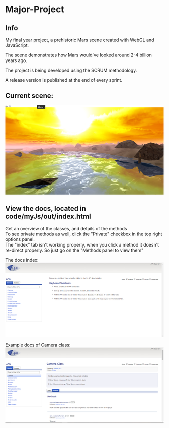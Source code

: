 # Major-Project

## Info
My final year project, a prehistoric Mars scene created with WebGL and JavaScript.

The scene demonstrates how Mars would've looked around 2-4 billion years ago. 

The project is being developed using the SCRUM methodology.

A release version is published at the end of every sprint.

## Current scene:
![](https://github.com/SamuelSnowball/Major-Project/blob/master/Major%20Project/screenshots/current/4.png) <br>

## View the docs, located in code/myJs/out/index.html <br>
Get an overview of the classes, and details of the methods <br>
To see private methods as well, click the "Private" checkbox in the top right options panel. <br>
The "index" tab isn't working properly, when you click a method it doesn't re-direct properly. So just go on the "Methods panel to view them"<br>

The docs index: <br>
![](https://github.com/SamuelSnowball/Major-Project/blob/master/Major%20Project/screenshots/yuidoc/index.png) 

Example docs of Camera class: <br>
![](https://github.com/SamuelSnowball/Major-Project/blob/master/Major%20Project/screenshots/yuidoc/camera.png) <br>



